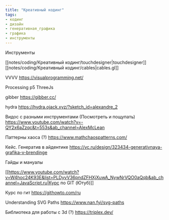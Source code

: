 ```yaml
---
title: "Креативный кодинг"
tags:
- кодинг
- дизайн
- генеративная_графика
- графика
- инструменты
---
```


Инструменты

[[notes/coding/Креативный кодинг/touchdesigner|touchdesigner]]
[[notes/coding/Креативный кодинг/cables|cables.gl]]

VVVV
https://visualprogramming.net/

Processing
p5
ThreeJs

gibber
https://gibber.cc/

hydra
https://hydra.ojack.xyz/?sketch_id=alexandre_2

Видос с разными инструментами (Посмотреть и пощупать)
https://www.youtube.com/watch?v=-QY2x6aZzqc&t=553s&ab_channel=AlexMcLean

Паттерны хаоса (?)
https://www.mathchaospatterns.com/

Кейс. Генератив в айдентике
https://vc.ru/design/323434-generativnaya-grafika-v-brendinge



Гайды и мануалы

[[https://www.youtube.com/watch?v=W4hoc24K93E&list=PLDyvV36pndZFHXjXuwA_NywNrVQO0aQqb&ab_channel=JavaScript.ru|Курс по GIT (Ютуб)]]

Курс по гит
https://githowto.com/ru

Understanding SVG Paths
https://www.nan.fyi/svg-paths

Библиотека для работы с 3d (?)
https://triplex.dev/

